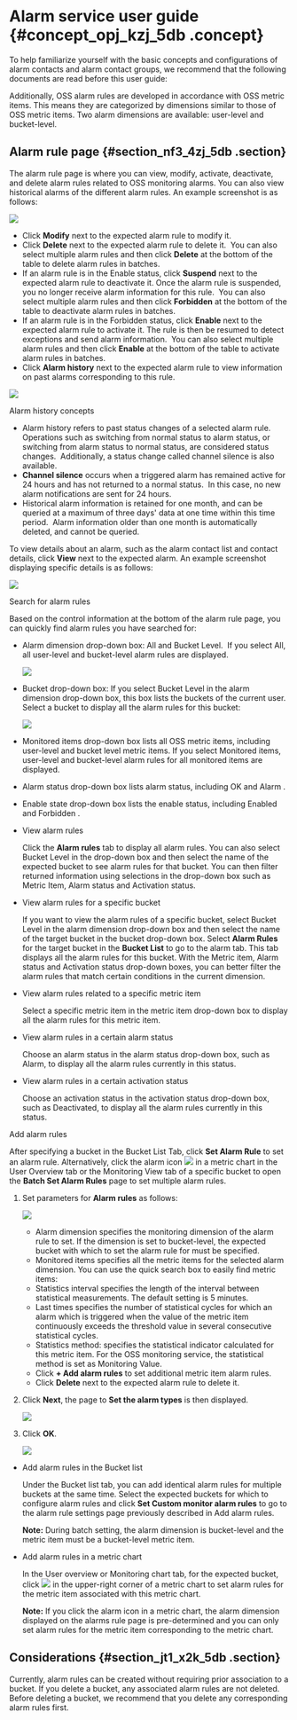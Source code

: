 # Alarm service user guide {#concept_opj_kzj_5db .concept}

To help familiarize yourself with the basic concepts and configurations of alarm contacts and alarm contact groups, we recommend that the following documents are read before this user guide:


Additionally, OSS alarm rules are developed in accordance with OSS metric items. This means they are categorized by dimensions similar to those of OSS metric items. Two alarm dimensions are available: user-level and bucket-level.

## Alarm rule page {#section_nf3_4zj_5db .section}

The alarm rule page is where you can view, modify, activate, deactivate, and delete alarm rules related to OSS monitoring alarms. You can also view historical alarms of the different alarm rules. An example screenshot is as follows:

![](http://static-aliyun-doc.oss-cn-hangzhou.aliyuncs.com/assets/img/4393/15502083591216_en-US.png)

-   Click **Modify** next to the expected alarm rule to modify it.
-   Click **Delete** next to the expected alarm rule to delete it.  You can also select multiple alarm rules and then click **Delete** at the bottom of the table to delete alarm rules in batches.
-   If an alarm rule is in the Enable status, click **Suspend** next to the expected alarm rule to deactivate it. Once the alarm rule is suspended, you no longer receive alarm information for this rule.  You can also select multiple alarm rules and then click **Forbidden** at the bottom of the table to deactivate alarm rules in batches.
-   If an alarm rule is in the Forbidden status, click **Enable** next to the expected alarm rule to activate it. The rule is then be resumed to detect exceptions and send alarm information.  You can also select multiple alarm rules and then click **Enable** at the bottom of the table to activate alarm rules in batches.
-   Click **Alarm history** next to the expected alarm rule to view information on past alarms corresponding to this rule. 

![](http://static-aliyun-doc.oss-cn-hangzhou.aliyuncs.com/assets/img/4393/15502083606384_en-US.png)

Alarm history concepts

-   Alarm history refers to past status changes of a selected alarm rule. Operations such as switching from normal status to alarm status, or switching from alarm status to normal status, are considered status changes.  Additionally, a status change called channel silence is also available.
-   **Channel silence** occurs when a triggered alarm has remained active for 24 hours and has not returned to a normal status.  In this case, no new alarm notifications are sent for 24 hours.
-   Historical alarm information is retained for one month, and can be queried at a maximum of three days' data at one time within this time period.  Alarm information older than one month is automatically deleted, and cannot be queried.

To view details about an alarm, such as the alarm contact list and contact details, click **View** next to the expected alarm. An example screenshot displaying specific details is as follows:

![](http://static-aliyun-doc.oss-cn-hangzhou.aliyuncs.com/assets/img/4393/15502083606385_en-US.jpg)

Search for alarm rules

Based on the control information at the bottom of the alarm rule page, you can quickly find alarm rules you have searched for:

-   Alarm dimension drop-down box: All and Bucket Level.  If you select All, all user-level and bucket-level alarm rules are displayed.

    ![](http://static-aliyun-doc.oss-cn-hangzhou.aliyuncs.com/assets/img/4393/15502083606386_en-US.png)

-   Bucket drop-down box: If you select Bucket Level in the alarm dimension drop-down box, this box lists the buckets of the current user.  Select a bucket to display all the alarm rules for this bucket:

    ![](http://static-aliyun-doc.oss-cn-hangzhou.aliyuncs.com/assets/img/4393/15502083606387_en-US.png)

-   Monitored items drop-down box lists all OSS metric items, including user-level and bucket level metric items. If you select Monitored items, user-level and bucket-level alarm rules for all monitored items are displayed.
-   Alarm status drop-down box lists alarm status, including OK and Alarm .
-   Enable state drop-down box lists the enable status, including Enabled and Forbidden .

-   View alarm rules

    Click the **Alarm rules** tab to display all alarm rules. You can also select Bucket Level in the drop-down box and then select the name of the expected bucket to see alarm rules for that bucket. You can then filter returned information using selections in the drop-down box such as Metric Item, Alarm status and Activation status.

-   View alarm rules for a specific bucket

    If you want to view the alarm rules of a specific bucket, select Bucket Level in the alarm dimension drop-down box and then select the name of the target bucket in the bucket drop-down box. Select **Alarm Rules** for the target bucket in the **Bucket List** to go to the alarm tab. This tab displays all the alarm rules for this bucket. With the Metric item, Alarm status and Activation status drop-down boxes, you can better filter the alarm rules that match certain conditions in the current dimension.

-   View alarm rules related to a specific metric item

    Select a specific metric item in the metric item drop-down box to display all the alarm rules for this metric item.

-   View alarm rules in a certain alarm status

    Choose an alarm status in the alarm status drop-down box, such as Alarm, to display all the alarm rules currently in this status.

-   View alarm rules in a certain activation status

    Choose an activation status in the activation status drop-down box, such as Deactivated, to display all the alarm rules currently in this status.


Add alarm rules

After specifying a bucket in the Bucket List Tab, click **Set Alarm Rule** to set an alarm rule. Alternatively, click the alarm icon ![](https://docs-aliyun.cn-hangzhou.oss.aliyun-inc.com/internal/oss/0.0.4/assets/image/media/alert_chart.jpg) in a metric chart in the User Overview tab or the Monitoring View tab of a specific bucket to open the **Batch Set Alarm Rules** page to set multiple alarm rules. 

1.  Set parameters for **Alarm rules** as follows:

    ![](http://static-aliyun-doc.oss-cn-hangzhou.aliyuncs.com/assets/img/4393/15502083601217_en-US.jpg)

    -   Alarm dimension specifies the monitoring dimension of the alarm rule to set. If the dimension is set to bucket-level, the expected bucket with which to set the alarm rule for must be specified.
    -   Monitored items specifies all the metric items for the selected alarm dimension. You can use the quick search box to easily find metric items:
    -   Statistics interval specifies the length of the interval between statistical measurements. The default setting is 5 minutes.
    -   Last times specifies the number of statistical cycles for which an alarm which is triggered when the value of the metric item continuously exceeds the threshold value in several consecutive statistical cycles.
    -   Statistics method: specifies the statistical indicator calculated for this metric item. For the OSS monitoring service, the statistical method is set as Monitoring Value.
    -   Click **+ Add alarm rules** to set additional metric item alarm rules. 
    -   Click **Delete** next to the expected alarm rule to delete it. 
2.  Click **Next**, the page to **Set the alarm types** is then displayed. 

    ![](http://static-aliyun-doc.oss-cn-hangzhou.aliyuncs.com/assets/img/4393/15502083601219_en-US.jpg)

3.  Click **OK**.

    ![](http://static-aliyun-doc.oss-cn-hangzhou.aliyuncs.com/assets/img/4393/15502083601220_en-US.jpg)


-   Add alarm rules in the Bucket list

    Under the Bucket list tab, you can add identical alarm rules for multiple buckets at the same time. Select the expected buckets for which to configure alarm rules and click **Set Custom monitor alarm rules** to go to the alarm rule settings page previously described in Add alarm rules. 

    **Note:** During batch setting, the alarm dimension is bucket-level and the metric item must be a bucket-level metric item. 

-   Add alarm rules in a metric chart

    In the User overview or Monitoring chart tab, for the expected bucket, click ![](https://docs-aliyun.cn-hangzhou.oss.aliyun-inc.com/internal/oss/0.0.4/assets/image/media/alert_chart.jpg) in the upper-right corner of a metric chart to set alarm rules for the metric item associated with this metric chart. 

    **Note:** If you click the alarm icon in a metric chart, the alarm dimension displayed on the alarms rule page is pre-determined and you can only set alarm rules for the metric item corresponding to the metric chart. 


## Considerations {#section_jt1_x2k_5db .section}

Currently, alarm rules can be created without requiring prior association to a bucket. If you delete a bucket, any associated alarm rules are not deleted. Before deleting a bucket, we recommend that you delete any corresponding alarm rules first.

